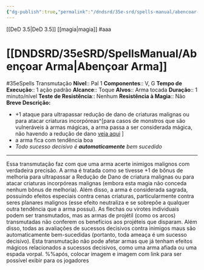 ```yaml
---
{"dg-publish":true,"permalink":"/dndsrd/35e-srd/spells-manual/abencoar-arma/","dgHomeLink":true,"dgPassFrontmatter":false,"dgShowBacklinks":true,"dgShowLocalGraph":true}
---
```


[[DeD 3.5|DeD 3.5]] [[magia|magia]]
#aaa
# [[DNDSRD/35eSRD/SpellsManual/Abençoar Arma|Abençoar Arma]]
#35eSpells
Transmutação
**Nível**:: Pal 1
**Componentes**:: V, G
**Tempo de Execução**:: 1 ação padrão
**Alcance**:: Toque
**Alvos**:: Arma tocada
**Duração**:: 1 minuto/nível
**Teste de Resistência**:: Nenhum
**Resistência à Magia**:: Não
**Breve Descrição:**  
- +1 ataque para ultrapassar redução de dano de criaturas malignas ou para atacar criaturas incorpóreas^[para casos de monstros que são vulneráveis à armas mágicas, a arma passa a ser considerada mágica, não havendo a redução de dano [veja aqui](https://www.d20srd.org/srd/specialAbilities.htm#damageReduction) ]
- a arma fica com tendência boa
- *Todo sucesso decisivo é **automaticamente** bem sucedido*

---

Essa transmutação faz com que uma arma acerte inimigos malignos com verdadeira precisão. A arma é tratada como se tivesse +1 de bônus de melhoria para ultrapassar a Redução de Dano de criatura malignas ou para atacar criaturas incorpóreas malignas (embora esta magia não conceda nenhum bônus de melhoria).
Além disso, a arma é considerada sagrada, possuindo
efeitos especiais contra cenas criaturas, particularmente contra seres planares malignos (esse efeito neutraliza e se sobrepõe a qualquer outra tendência que a arma possui). As flechas ou virotes individuais podem ser transmutados, mas as armas de projétil (como os arcos)
transmutadas não conferem os benefícios aos projéteis que disparam.
Além disso, todas as avaliações de sucessos decisivos contra inimigos maus são automaticamente bem-sucedidas (portanto, toda ameaça é um sucesso decisivo).
Esta transmutação não pode afetar armas que já tenham efeitos mágicos relacionados a sucessos decisivos, como uma arma afiada ou uma espada vorpal.
%%após, colocar imagem e imagem com link para ser possível exibir para os jogadores